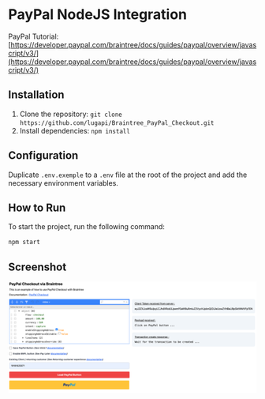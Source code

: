 # PayPal NodeJS Integration

PayPal Tutorial: [https://developer.paypal.com/braintree/docs/guides/paypal/overview/javascript/v3/](https://developer.paypal.com/braintree/docs/guides/paypal/overview/javascript/v3/)

## Installation

1. Clone the repository: `git clone https://github.com/lugapi/Braintree_PayPal_Checkout.git`
2. Install dependencies: `npm install`

## Configuration

Duplicate `.env.exemple` to a `.env` file at the root of the project and add the necessary environment variables.

## How to Run

To start the project, run the following command:

```bash
npm start
```


## Screenshot

![ppcheckout](./screenshots/ppcheckout.png)